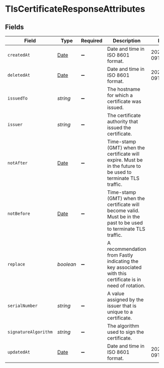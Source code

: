 # TlsCertificateResponseAttributes


## Fields

| Field                                                                                                             | Type                                                                                                              | Required                                                                                                          | Description                                                                                                       | Example                                                                                                           |
| ----------------------------------------------------------------------------------------------------------------- | ----------------------------------------------------------------------------------------------------------------- | ----------------------------------------------------------------------------------------------------------------- | ----------------------------------------------------------------------------------------------------------------- | ----------------------------------------------------------------------------------------------------------------- |
| `createdAt`                                                                                                       | [Date](https://developer.mozilla.org/en-US/docs/Web/JavaScript/Reference/Global_Objects/Date)                     | :heavy_minus_sign:                                                                                                | Date and time in ISO 8601 format.                                                                                 | 2020-04-09T18:14:30Z                                                                                              |
| `deletedAt`                                                                                                       | [Date](https://developer.mozilla.org/en-US/docs/Web/JavaScript/Reference/Global_Objects/Date)                     | :heavy_minus_sign:                                                                                                | Date and time in ISO 8601 format.                                                                                 | 2020-04-09T18:14:30Z                                                                                              |
| `issuedTo`                                                                                                        | *string*                                                                                                          | :heavy_minus_sign:                                                                                                | The hostname for which a certificate was issued.                                                                  |                                                                                                                   |
| `issuer`                                                                                                          | *string*                                                                                                          | :heavy_minus_sign:                                                                                                | The certificate authority that issued the certificate.                                                            |                                                                                                                   |
| `notAfter`                                                                                                        | [Date](https://developer.mozilla.org/en-US/docs/Web/JavaScript/Reference/Global_Objects/Date)                     | :heavy_minus_sign:                                                                                                | Time-stamp (GMT) when the certificate will expire. Must be in the future to be used to terminate TLS traffic.     |                                                                                                                   |
| `notBefore`                                                                                                       | [Date](https://developer.mozilla.org/en-US/docs/Web/JavaScript/Reference/Global_Objects/Date)                     | :heavy_minus_sign:                                                                                                | Time-stamp (GMT) when the certificate will become valid. Must be in the past to be used to terminate TLS traffic. |                                                                                                                   |
| `replace`                                                                                                         | *boolean*                                                                                                         | :heavy_minus_sign:                                                                                                | A recommendation from Fastly indicating the key associated with this certificate is in need of rotation.          |                                                                                                                   |
| `serialNumber`                                                                                                    | *string*                                                                                                          | :heavy_minus_sign:                                                                                                | A value assigned by the issuer that is unique to a certificate.                                                   |                                                                                                                   |
| `signatureAlgorithm`                                                                                              | *string*                                                                                                          | :heavy_minus_sign:                                                                                                | The algorithm used to sign the certificate.                                                                       |                                                                                                                   |
| `updatedAt`                                                                                                       | [Date](https://developer.mozilla.org/en-US/docs/Web/JavaScript/Reference/Global_Objects/Date)                     | :heavy_minus_sign:                                                                                                | Date and time in ISO 8601 format.                                                                                 | 2020-04-09T18:14:30Z                                                                                              |